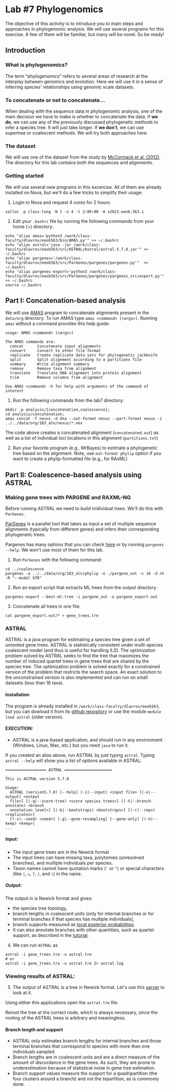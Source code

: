 # Lab #7 Phylogenomics
The objective of this activity is to introduce you to main steps and approaches in phylogenomic analysis. 
We will use several programs for this exercise. 
A few of them will be familiar, but many will be novel. 
So be ready!

## Introduction
### What is phylogenomics?

The term “phylogenomics” refers to several areas of research at the interplay between genomics and evolution. 
Here we will use it in a sense of inferring species' relationships using genomic scale datasets.

### To concatenate or not to concatenate...

When dealing with the sequence data in phylogenomic analysis, one of the main decision we have to make is whether to concatenate the data. 
If **we do**, we can use any of the previously discussed phylogenetic methods to infer a species tree. 
It will just take longer. 
If **we don't**, we can use supertree or coalescent methods. 
We will try both approaches here.

### The dataset

We will use one of the dataset from the study by [McCormack et al. (2012)](http://www.genome.org/cgi/doi/10.1101/gr.125864.111). 
The directory for this lab contains both the sequences and alignments.

### Getting started

We will use several new programs in this excercise. 
All of them are already installed on Nova, but we'll do a few tricks to simplify their usage:

1. Login to Nova and request 4 cores for 2 hours:
```
salloc -p class-long -N 1 -n 4 -t 2:00:00 -A s2023.eeob.563.1
``` 

2. Edit your `.bashrc` file by running the following commands from your home (~) directory:
```
echo "alias amas='python3 /work/class-faculty/dlavrov/eeob563/bin/AMAS.py'" >> ~/.bashrc
echo "alias astral='java -jar /work/class-faculty/dlavrov/eeob563/src/ASTRAL/Astral/astral.5.7.8.jar'" >> ~/.bashrc
echo "alias pargenes='/work/class-faculty/dlavrov/eeob563/src/ParGenes/pargenes/pargenes.py'"  >> ~/.bashrc
echo "alias pargenes-export='python3 /work/class-faculty/dlavrov/eeob563/src/ParGenes/pargenes/pargenes_src/export.py'"  >> ~/.bashrc
source ~/.bashrc
```

## Part I: Concatenation-based analysis

We will use [AMAS](https://github.com/marekborowiec/AMAS) program to concatenate alignments present in the `data/org` directory. 
To run AMAS type `amas <command> [<args>]`. Running `amas` without a command provides this help guide:

```
usage: AMAS <command> [<args>]

The AMAS commands are:
  concat      Concatenate input alignments
  convert     Convert to other file format
  replicate   Create replicate data sets for phylogenetic jackknife
  split       Split alignment according to a partitions file
  summary     Write alignment summary
  remove      Remove taxa from alignment
  translate   Translate DNA alignment into protein alignment
  trim        Remove columns from alignment

Use AMAS <command> -h for help with arguments of the command of interest
```
1. Run the following commands from the lab7 directory:

```
mkdir -p analysis/{concatenation,coalescence};
cd analysis/concatenation;
amas concat -f nexus -d dna --out-format nexus --part-format nexus -i ../../data/org/183_aln/nexus/*.nex
```
The code above creates a concatenated alignment (`concatenated.out`) as well as
a list of individual loci locations in this alignment (`partitions.txt`)

2. Run your favorite program (e.g., MrBayes) to estimate a phylogenetic tree based
on the alignment. Note, use `out-format phylip` option if you want to create a
phylip-formatted file (e.g., for RAxML)

## Part II: Coalescence-based analysis using ASTRAL
### Making gene trees with PARGENE and RAXML-NG

Before running ASTRAL we need to build inidividual trees. We'll do this with `ParGenes`.

[ParGenes](https://github.com/BenoitMorel/ParGenes) is a parallel tool that takes as input a set of multiple sequence alignments (typically from different genes) and infers their corresponding phylogenetic trees.

Pargenes has many options that you can check [here](https://github.com/BenoitMorel/ParGenes/wiki/Command-line) or by running `pargenes --help`. 
We won't use most of them for this lab.

1. Run `ParGenes` with the following command:  
```
cd ../coalescence
pargenes -a ../../data/org/183_aln/phylip -o ./pargene_out -c 16 -d nt -R "--model GTR"
```

2. Run an export script that extracts ML trees from the output directory:
```
pargenes-export --best-ml-tree -i pargene_out -o pargene_export.out
```

3. Concatenate all trees in one file:
```
cat pargene_export.out/* > gene_trees.tre
```

### ASTRAL

ASTRAL is a java program for estimating a species tree given a set of unrooted
gene trees. ASTRAL is statistically consistent under multi-species coalescent
model (and thus is useful for handling ILS). The optimization problem solved by
ASTRAL seeks to find the tree that maximizes the number of induced quartet trees
in gene trees that are shared by the species tree. The optimization problem is
solved exactly for a constrained version of the problem that restricts the
search space. An exact solution to the unconstrained version is also implemented
and can run on small datasets (less than 18 taxa).

#### Installation  

The program is already installed in `/work/class-faculty/dlavrov/eeob563`, but you can dowload it from its [github repository](https://github.com/smirarab/ASTRAL/) or use the module `module load astral` (older version).

#### EXECUTION:
* ASTRAL is a java-based application, and should run in any environment (Windows, Linux, Mac, etc.) but you need `java` to run it.

<!-- 
4. On HPC-Class load `java` with these two modules:

```
module load dafoam/1.0
module load java/1.8.0_51
```
-->

If you created an alias above, run ASTRAL by just typing `astral`. 
Typing `astral --help` will show you a <long> list of options available in ASTRAL:

```
================== ASTRAL ===================== 

This is ASTRAL version 5.7.8

Usage:
  ASTRAL (version5.7.8) [--help] (-i|--input) <input file> [(-o|--output) <output
  file>] [(-q|--score-tree) <score species trees>] [(-t|--branch-annotate) <branch
  annotation level>] [(-b|--bootstraps) <bootstraps>] [(-r|--reps) <replicates>]
  [(-s|--seed) <seed>] [-g|--gene-resampling] [--gene-only] [(-k|--keep) <keep>]
...
```

##### Input:
* The input gene trees are in the Newick format  
* The input trees can have missing taxa, polytomies (unresolved branches), and multiple individuals per species.  
*  Taxon names cannot have quotation marks (`'` or `"`) or special characters (like `|`, `=`, `?`, `/`, and `\`) in the name.  

##### Output:
The output in is Newick format and gives:  
* the species tree topology,  
* branch lengths in coalescent units (only for internal branches or for terminal branches if that species has multiple individuals),  
* branch supports measured as [local posterior probabilities](http://mbe.oxfordjournals.org/content/early/2016/05/12/molbev.msw079.short?rss=1).  
* It can also annotate branches with other quantities, such as quartet support, as described in the [tutorial](astral-tutorial.md).

4. We can run `ASTRAL` as
```
astral -i gene_trees.tre -o astral.tre
# or
astral -i gene_trees.tre -o astral.tre 2> astral.log
 ```

### Viewing results of ASTRAL:

5. The output of ASTRAL is a tree in Newick format. Let's use this [server](https://itol.embl.de/) to look at it.

Using either this applications open the `astral.tre` file.

Reroot the tree at the correct node, which is always necessary, since the rooting of the ASTRAL trees is arbitrary and meaningless.

#### Branch length and support

* ASTRAL only estimates branch lengths for internal branches and those terminal branches that correspond to species with more than one individuals sampled.
* Branch lengths are in coalescent units and are a direct measure of the amount of discordance in the gene trees. As such, they are prone to underestimation because of statistical noise in gene tree estimation.   
* Branch support values measure the support for a quadripartition (the four clusters around a branch) and not the bipartition, as is commonly done.

<!--


Here, the main input is just a file that contains all the input gene trees in Newick format. The input gene trees are treated as unrooted, whether or not they have a root. Note that the **output of ASTRAL should also be treated as an unrooted tree**.

The test file that we are providing here is based on the [Song et. al.](http://www.pnas.org/content/109/37/14942.short) dataset of 37 mammalian species and 442 genes. We have removed 23 problematic genes (21 mislabeled genes and 2 genes we classified as outliers) and we have also re-estimated gene trees using RAxML on the alignments that the authors of that paper kindly provided to us.

The input gene trees can have polytomies (unresolved branches) since [version 4.6.0](CHANGELOG.md).

### Running on larger datasets:
We will now run ASTRAL on a larger dataset. Run:

```
java -jar astral.5.7.7.jar -i test_data/100-simulated-boot
```

The input file here is a simulated dataset with 100 sequences and 100 replicates of bootstrapped gene trees for 25 loci (thus 2,500 input trees). Note that ASTRAL finishes on this dataset in a matter of seconds.

A larger real dataset from the [1kp](http://www.pnas.org/content/early/2014/10/28/1323926111) dataset is also included. This dataset includes
424 genes from 103 species. Run:

```
java -jar astral.5.7.7.jar -i test_data/1KP-genetrees.tre -o test_data/1kp.tre 2> test_data/1kp.log
```

This takes about a minute to run on a laptop. On this dataset, notice in the ASTRAL log information that it originally starts with 11043 clusters in its search space, and using heuristics implemented in ASTRAL-II, it increases the search space slightly to 11085 clusters. For more challenging datasets (i.e., more discordance or fewer genes) this number might increase a lot.

### Running with unresolved gene trees

In our [ASTRAL-III paper](https://doi.org/10.1007/978-3-319-67979-2_4) we showed that contracting very low support branches (e.g., below 10% bootstrap support) from gene trees can improve accuracy somewhat.
Thus, we recommend removing very low support branches.

To contract low support branches, you can use many tools,  including the [newick utilities](htpp://cegg.unige.ch/newick_utils). If you have newick utilities installed, you can use

```
nw_ed  1KP-genetrees.tre 'i & b<=10' o > 1KP-genetrees-BS10.tre
```

To create a file `1KP-genetrees-BS10.tre` that includes the 1KP dataset with branches of 10% support or lower contracted. If you don't have newick utilities, don't worry. The contracted file is part of the ASTRAL distribution.

```
java -jar astral.5.7.7.jar -i test_data/1KP-genetrees-BS10.tre -o test_data/1kp-BS10.tre 2> test_data/1kp-bs10.log
```

Compare the species tree generated here with that generated with the fully resolved gene trees. You can confirm that the tree topology has not changed in this case, but the branch lengths and the branch support have all changed (and that they tend to both increase). By comparing the log files you can also see that after contracting low support branches, the normalized quartet score increases to 0.92321 (from 0.89467 with no contraction). This is expected as low support branches tend to increase not decrease discordance.

-->
